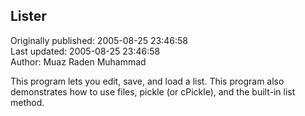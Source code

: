 ## Lister  
Originally published: 2005-08-25 23:46:58  
Last updated: 2005-08-25 23:46:58  
Author: Muaz Raden Muhammad  
  
This program lets you edit, save, and load a list.
This program also demonstrates how to use files, pickle (or cPickle), and the built-in list method.
